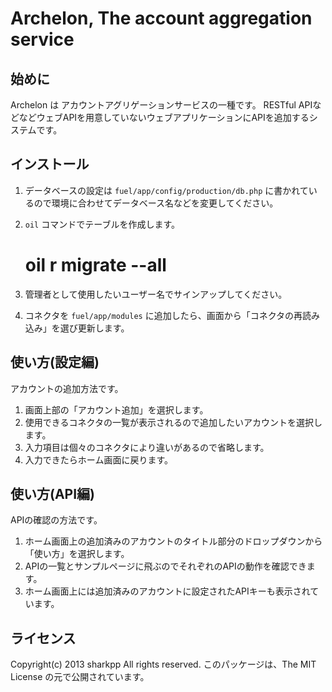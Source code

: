 ﻿# Archelon, The account aggregation service

## 始めに

Archelon は アカウントアグリゲーションサービスの一種です。
RESTful APIなどなどウェブAPIを用意していないウェブアプリケーションにAPIを追加するシステムです。

## インストール

1. データベースの設定は ```fuel/app/config/production/db.php``` に書かれているので環境に合わせてデータベース名などを変更してください。
2. ```oil``` コマンドでテーブルを作成します。

      # oil r migrate --all

3. 管理者として使用したいユーザー名でサインアップしてください。
4. コネクタを ``` fuel/app/modules ``` に追加したら、画面から「コネクタの再読み込み」を選び更新します。

## 使い方(設定編)

アカウントの追加方法です。

1. 画面上部の「アカウント追加」を選択します。
2. 使用できるコネクタの一覧が表示されるので追加したいアカウントを選択します。
3. 入力項目は個々のコネクタにより違いがあるので省略します。
4. 入力できたらホーム画面に戻ります。

## 使い方(API編)

APIの確認の方法です。

1. ホーム画面上の追加済みのアカウントのタイトル部分のドロップダウンから「使い方」を選択します。
2. APIの一覧とサンプルページに飛ぶのでそれぞれのAPIの動作を確認できます。
3. ホーム画面上には追加済みのアカウントに設定されたAPIキーも表示されています。

## ライセンス

Copyright(c) 2013 sharkpp All rights reserved.
このパッケージは、The MIT License の元で公開されています。
